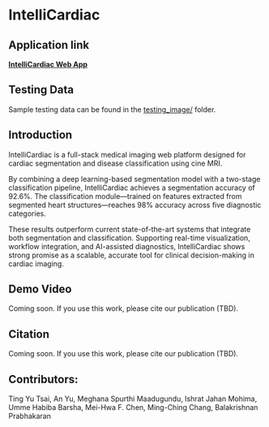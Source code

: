 # IntelliCardiac

## Application link
**[IntelliCardiac Web App](http://18.227.79.114:4000/)**

## Testing Data
Sample testing data can be found in the [testing_image/](testing_image/) folder.

## Introduction
IntelliCardiac is a full-stack medical imaging web platform designed for cardiac segmentation and disease classification using cine MRI.

By combining a deep learning-based segmentation model with a two-stage classification pipeline, IntelliCardiac achieves a segmentation accuracy of 92.6%. The classification module—trained on features extracted from segmented heart structures—reaches 98% accuracy across five diagnostic categories.

These results outperform current state-of-the-art systems that integrate both segmentation and classification. Supporting real-time visualization, workflow integration, and AI-assisted diagnostics, IntelliCardiac shows strong promise as a scalable, accurate tool for clinical decision-making in cardiac imaging.

## Demo Video
Coming soon. If you use this work, please cite our publication (TBD).

## Citation
Coming soon. If you use this work, please cite our publication (TBD).


## Contributors:

Ting Yu Tsai, An Yu, Meghana Spurthi  Maadugundu, Ishrat Jahan Mohima, Umme Habiba Barsha, Mei-Hwa F. Chen, Ming-Ching Chang, Balakrishnan Prabhakaran

